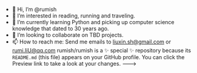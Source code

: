 - 👋 Hi, I’m @rumish
- 👀 I’m interested in reading, running and traveling. 
- 🌱 I’m currently learning Python and picking up computer science knowledge that dated to 30 years ago.
- 💞️ I’m looking to collaborate on TBD projects.
- 📫 How to reach me:  Send me emails to liuxin.sh@gmail.com or rumi.liU@qq.com
rumish/rumish is a ✨ special ✨ repository because its `README.md` (this file) appears on your GitHub profile.
You can click the Preview link to take a look at your changes.
--->
